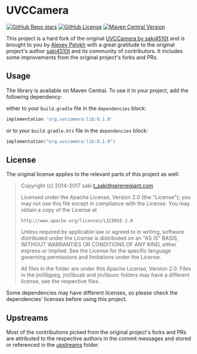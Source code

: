# UVCCamera

[![GitHub Repo stars](https://img.shields.io/github/stars/alexey-pelykh/UVCCamera?style=flat&logo=github)](https://github.com/alexey-pelykh/UVCCamera)
[![GitHub License](https://img.shields.io/github/license/alexey-pelykh/UVCCamera)](./LICENSE.md)
[![Maven Central Version](https://img.shields.io/maven-central/v/org.uvccamera/lib)](https://mvnrepository.com/artifact/org.uvccamera/lib)

This project is a hard fork of the original [UVCCamera by saki4510t](https://github.com/saki4510t/UVCCamera) and is
brought to you by [Alexey Pelykh](https://github.com/alexey-pelykh) with a great gratitude to the original project's
author [saki4510t](https://github.com/saki4510t/) and its community of contributors. It includes some improvements from
the original project's forks and PRs.

## Usage

The library is available on Maven Central. To use it in your project, add the following dependency:

either to your `build.gradle` file in the `dependencies` block:

```groovy
implementation 'org.uvccamera:lib:0.1.0'
```

or to your `build.gradle.kts` file in the `dependencies` block:

```kotlin
implementation("org.uvccamera:lib:0.1.0")
```

## License

The original license applies to the relevant parts of this project as well:

> Copyright (c) 2014-2017 saki t_saki@serenegiant.com
>
> Licensed under the Apache License, Version 2.0 (the "License");
> you may not use this file except in compliance with the License.
> You may obtain a copy of the License at
>
>     http://www.apache.org/licenses/LICENSE-2.0
>
> Unless required by applicable law or agreed to in writing, software
> distributed under the License is distributed on an "AS IS" BASIS,
> WITHOUT WARRANTIES OR CONDITIONS OF ANY KIND, either express or implied.
> See the License for the specific language governing permissions and
> limitations under the License.
>
> All files in the folder are under this Apache License, Version 2.0.
> Files in the jni/libjpeg, jni/libusb and jin/libuvc folders may have a different license,
> see the respective files.

Some dependencies may have different licenses, so please check the dependencies' licenses before using this project.

## Upstreams

Most of the contributions picked from the original project's forks and PRs are attributed to the respective authors in
the commit messages and stored or referenced in the [upstreams](./upstreams) folder.

